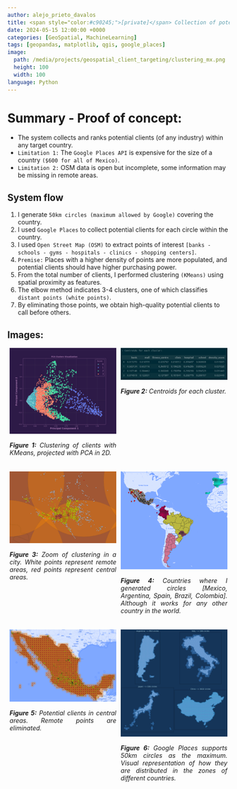 ```yaml
---
author: alejo_prieto_davalos
title: <span style="color:#c90245;">[private]</span> Collection of potential clients with geospatial data (Proof of concept)
date: 2024-05-15 12:00:00 +0000
categories: [GeoSpatial, MachineLearning]
tags: [geopandas, matplotlib, qgis, google_places]
image:
  path: /media/projects/geospatial_client_targeting/clustering_mx.png
  height: 100
  width: 100
language: Python
---
```


# Summary - Proof of concept:
- The system collects and ranks potential clients (of any industry) within any target country.
- `Limitation 1:` The `Google Places API` is expensive for the size of a country `($600 for all of Mexico)`.
- `Limitation 2:` OSM data is open but incomplete, some information may be missing in remote areas.


## System flow
1. I generate `50km circles (maximum allowed by Google)` covering the country.
2. I used `Google Places` to collect potential clients for each circle within the country.
3. I used `Open Street Map (OSM)` to extract points of interest `[banks - schools - gyms - hospitals - clinics - shopping centers]`.
4. `Premise:` Places with a higher density of points are more populated, and potential clients should have higher purchasing power.
5. From the total number of clients, I performed clustering `(KMeans)` using spatial proximity as features.
6. The elbow method indicates 3-4 clusters, one of which classifies `distant points (white points)`.
7. By eliminating those points, we obtain high-quality potential clients to call before others.


## Images:
<div style="display: flex; flex-wrap: wrap; justify-content: space-around;">

  <div style="flex-basis: 48%; max-width: 300px; margin-bottom: 20px; text-align: justify;">
    <img src="/media/projects/geospatial_client_targeting/cluster_pca.jpeg" alt="Clustering PCA" style="max-width: 300px; width: 100%; height: auto;">
    <p style="width: 100%; max-width: 300px;"><em><b>Figure 1:</b> Clustering of clients with KMeans, projected with PCA in 2D.</em></p>
  </div>

  <div style="flex-basis: 48%; max-width: 300px; margin-bottom: 20px; text-align: justify;">
    <img src="/media/projects/geospatial_client_targeting/cluster_centroids.jpeg" alt="Cluster centroids" style="max-width: 300px; width: 100%; height: auto;">
    <p style="width: 100%; max-width: 300px;"><em><b>Figure 2:</b> Centroids for each cluster.</em></p>
  </div>

  <div style="flex-basis: 48%; max-width: 300px; margin-bottom: 20px; text-align: justify;">
    <img src="/media/projects/geospatial_client_targeting/clustering_mx_zoom.png" alt="Clustering Zoom" style="max-width: 300px; width: 100%; height: auto;">
    <p style="width: 100%; max-width: 300px;"><em><b>Figure 3:</b> Zoom of clustering in a city. White points represent remote areas, red points represent central areas.</em></p>
  </div>

  <div style="flex-basis: 48%; max-width: 300px; margin-bottom: 20px; text-align: justify;">
    <img src="/media/projects/geospatial_client_targeting/world.png" alt="Clustering World" style="max-width: 300px; width: 100%; height: auto;">
    <p style="width: 100%; max-width: 300px;"><em><b>Figure 4:</b> Countries where I generated circles [Mexico, Argentina, Spain, Brazil, Colombia]. Although it works for any other country in the world.</em></p>
  </div>

  <div style="flex-basis: 48%; max-width: 300px; margin-bottom: 20px; text-align: justify;">
    <img src="/media/projects/geospatial_client_targeting/clustering_mx_without_1.png" alt="Clustering removing remote areas" style="max-width: 300px; width: 100%; height: auto;">
    <p style="width: 100%; max-width: 300px;"><em><b>Figure 5:</b> Potential clients in central areas. Remote points are eliminated.</em></p>
  </div>

  <div style="flex-basis: 48%; max-width: 300px; margin-bottom: 20px; text-align: justify;">
    <img src="/media/projects/geospatial_client_targeting/subplot_countries.png" alt="Circles zones" style="max-width: 300px; width: 100%; height: auto;">
    <p style="width: 100%; max-width: 300px;"><em><b>Figure 6:</b> Google Places supports 50km circles as the maximum. Visual representation of how they are distributed in the zones of different countries.</em></p>
  </div>

</div>
